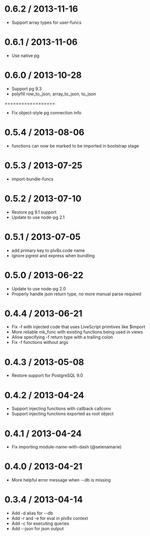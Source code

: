 0.6.2 / 2013-11-16
==================
  * Support array types for user-funcs

0.6.1 / 2013-11-06
==================
  * Use native pg

0.6.0 / 2013-10-28
==================
  * Support pg 9.3
  * polyfill row_to_json, array_to_json, to_json

==================
  * Fix object-style pg connection info

0.5.4 / 2013-08-06
==================
  * functions can now be marked to be imported in bootstrap stage

0.5.3 / 2013-07-25
==================
  * import-bundle-funcs

0.5.2 / 2013-07-10
==================
  * Restore pg 9.1 support
  * Update to use node-pg 2.1

0.5.1 / 2013-07-05
==================
  * add primary key to plv8x.code name
  * ignore pgrest and express when bundling

0.5.0 / 2013-06-22
==================
  * Update to use node-pg 2.0
  * Properly handle json return type, no more manual parse required

0.4.4 / 2013-06-21
==================
  * Fix -f with injected code that uses LiveScript primtives like $import
  * More reliable mk_func with existing functions being used in views
  * Allow specifying -f return type with a trailing colon
  * Fix -f functions without args

0.4.3 / 2013-05-08
==================
  * Restore support for PostgreSQL 9.0

0.4.2 / 2013-04-24
==================
  * Support injecting functions with callback callconv
  * Support injecting functions exported as root object

0.4.1 / 2013-04-24
==================
  * Fix importing module-name-with-dash (@selenamarie)

0.4.0 / 2013-04-21
==================
  * More helpful error message when --db is missing

0.3.4 / 2013-04-14
==================

  * Add -d alias for --db
  * Add -r and -e for eval in plv8x context
  * Add -c for executing queries
  * Add --json for json output
